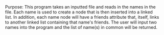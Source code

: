 Purpose: This program takes an inputted file and reads
in the names in the file. Each name is used to create
a node that is then inserted into a linked list. In
addition, each name node will have a friends attribute
that, itself, links to another linked list containing
that name's friends. The user will input two names
into the program and the list of name(s) in common
will be returned.
